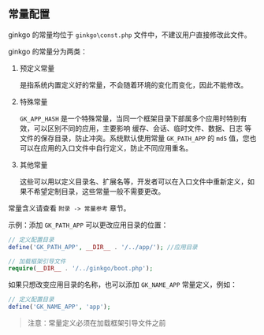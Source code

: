 ## 常量配置

ginkgo 的常量均位于 `ginkgo\const.php` 文件中，不建议用户直接修改此文件。

ginkgo 的常量分为两类：

1. 预定义常量

    是指系统内置定义好的常量，不会随着环境的变化而变化，因此不能修改。

2. 特殊常量
    
    `GK_APP_HASH` 是一个特殊常量，当同一个框架目录下部属多个应用时特别有效，可以区别不同的应用，主要影响 缓存、会话、临时文件、数据、日志 等文件的保存目录，防止冲突。系统默认使用常量 `GK_PATH_APP` 的 `md5` 值，您也可以在应用的入口文件中自行定义，防止不同应用重名。

3. 其他常量

    这些可以用以定义目录名、扩展名等，开发者可以在入口文件中重新定义，如果不希望定制目录，这些常量一般不需要更改。

常量含义请查看 `附录 -> 常量参考` 章节。

示例：添加 `GK_PATH_APP` 可以更改应用目录的位置：

``` php
// 定义配置目录
define('GK_PATH_APP', __DIR__ . '/../app/'); //应用目录

// 加载框架引导文件
require(__DIR__ . '/../ginkgo/boot.php');
```
    
如果只想改变应用目录的名称，也可以添加 `GK_NAME_APP` 常量定义，例如：

``` php
// 定义配置目录
define('GK_NAME_APP', 'app');
```

> 注意：常量定义必须在加载框架引导文件之前 
